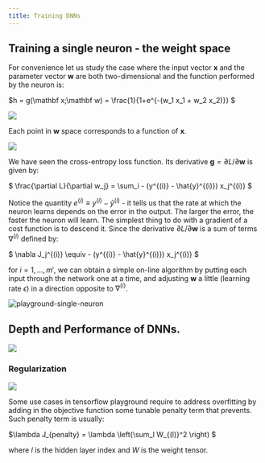 ```yaml
---
title: Training DNNs
---
```


## Training a single neuron - the weight space
For convenience let us study the case where the input vector $\mathbf x$ and the parameter vector $\mathbf w$ are both two-dimensional and the function performed by the neuron is: 

$h = g(\mathbf x;\mathbf w) = \frac{1}{1+e^{-(w_1 x_1 + w_2 x_2)}} $

![](images/two-weight-single-neuron.png)


Each  point in $\mathbf w$ space corresponds to a function of $\mathbf x$. 

![](images/weight-space.png)

We have seen the cross-entropy loss function. Its derivative $\mathbf g = \partial L/\partial \mathbf w$ is given by:

$ \frac{\partial L}{\partial w_j} =  \sum_i - (y^{(i)} - \hat{y}^{(i)}) x_j^{(i)} $
    
Notice the quantity $e^{(i)} \equiv y^{(i)} - \hat{y}^{(i)}$ -  it tells us that the rate at which the neuron learns depends on the error in the output. The larger the error, the faster the neuron will learn. The simplest thing to do with a gradient of a cost function is to descend it. Since the derivative  $\partial L/\partial \mathbf w$  is a sum of terms $\nabla^{(i)}$ defined by:

$ \nabla J_j^{(i)} \equiv - (y^{(i)} - \hat{y}^{(i)}) x_j^{(i)} $
    
for $i=1,\ldots, {m'}$, we can obtain a simple on-line algorithm by putting each input through the network one at a time, and adjusting $\mathbf w$ a little (learning rate $\epsilon$) in a direction opposite to $\nabla^{(i)}$.


![playground-single-neuron](images/playground-single-neuron.png)

## Depth and Performance of DNNs. 

![](images/accuracy-vs-depth.png)

### Regularization

![](images/reg_strengths_cs231n.jpeg)
   
Some use cases in tensorflow playground require to address overfitting by adding in the objective function some tunable penalty term that prevents. Such penalty term is usually:

$\lambda J_{penalty} = \lambda \left(\sum_l W_{(l)}^2 \right) $

where $l$ is the hidden layer index and $W$ is the weight tensor. 
    
